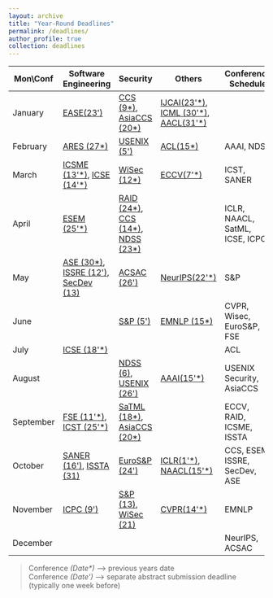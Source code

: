```yaml
---
layout: archive
title: "Year-Round Deadlines"
permalink: /deadlines/
author_profile: true
collection: deadlines
---
```


  Mon\Conf          | Software Engineering  |         Security        |       Others        |         Conference Schedule
--------------------|-----------------------|-------------------------|---------------------|---------------------------------
January             | [EASE(23\')](https://conf.researchr.org/track/ease-2026/ease-2026-research-papers)  | [CCS (9\*)](https://www.sigsac.org/ccs/CCS2025/call-for-papers/), [AsiaCCS (20\*)](https://asiaccs2025.hust.edu.vn/call-for-papers/)     | [IJCAI(23\'\*)](https://2025.ijcai.org/call-for-papers-main-track/), [ICML (30\'\*)](https://icml.cc/Conferences/2025/CallForPapers), [AACL(31\'\*)](https://sites.google.com/view/aacl-2024/call-for-papers) | 
February            | [ARES (27\*)](https://2025.ares-conference.eu/) | [USENIX (5\')](https://www.usenix.org/conference/usenixsecurity26) | [ACL(15\*)](https://2025.aclweb.org/calls/main_conference_papers/) | AAAI, NDSS
March               | [ICSME (13\'\*)](https://conf.researchr.org/track/icsme-2025/icsme-2025-papers), [ICSE (14\'\*)](https://conf.researchr.org/track/icse-2026/icse-2026-research-track)  | [WiSec (12\*)](https://wisec2025.gmu.edu/call-for-papers/)  | [ECCV(7\'\*)](https://eccv.ecva.net/Conferences/2024/CallForPapers) | ICST, SANER
April               | [ESEM (25\'\*)](https://conf.researchr.org/track/esem-2025/esem-2025-technical-track)       | [RAID (24\*)](https://raid2025.github.io/call.html), [CCS (14\*)](https://www.sigsac.org/ccs/CCS2025/call-for-papers/), [NDSS (23\*)](https://www.ndss-symposium.org/ndss2026/submissions/call-for-papers/) |  | ICLR, NAACL, SatML, ICSE, ICPC
May                 | [ASE (30\*)](https://conf.researchr.org/track/ase-2025/ase-2025-papers), [ISSRE (12\')](https://issre.github.io/2025/calls_cfp-research.html), [SecDev (13)](https://secdev.ieee.org/2025/cfp/) |  [ACSAC (26\')](https://www.acsac.org/2023/submissions/papers/) | [NeurIPS(22\'\*)](https://neurips.cc/Conferences/2024/CallForPapers) | S&P
June                |     | [S&P (5\')](https://sp2026.ieee-security.org/cfpapers.html) | [EMNLP (15\*)](https://2024.emnlp.org/calls/main_conference_papers/#paper-submission-details) | CVPR, Wisec, EuroS&P, FSE
July                |  [ICSE (18\'\*)](https://conf.researchr.org/track/icse-2026/icse-2026-research-track) | | | ACL
August              |  |  [NDSS (6)](https://www.ndss-symposium.org/ndss2026/submissions/call-for-papers/), [USENIX (26\')](https://www.usenix.org/conference/usenixsecurity26) | [AAAI(15\'\*)](https://aaai.org/conference/aaai/aaai-25/) | USENIX Security, AsiaCCS
September           | [FSE (11\'\*)](https://conf.researchr.org/track/fse-2026/fse-2026-research-papers),  [ICST (25\'\*)](https://conf.researchr.org/track/icst-2025/icst-2025-papers#Call-for-Papers)     | [SaTML (18\*)](https://satml.org/participate-cfp/), [AsiaCCS (20\*)](https://asiaccs2025.hust.edu.vn/call-for-papers/) |    | ECCV, RAID, ICSME, ISSTA
October             | [SANER (16\')](https://conf.researchr.org/track/saner-2026/saner-2026-papers), [ISSTA (31)](https://conf.researchr.org/track/issta-2025/issta-2025-papers#Call-for-Papers)                | [EuroS&P (24\')](https://eurosp2025.ieee-security.org/cfp.html) | [ICLR(1\'\*)](https://iclr.cc/Conferences/2025/CallForPapers), [NAACL(15\'\*)](https://2025.naacl.org/calls/papers/#important-dates-for-naacl-2025) | CCS, ESEM, ISSRE, SecDev, ASE
November            | [ICPC (9\')](https://conf.researchr.org/track/icpc-2025/icpc-2025-research)          | [S&P (13)](https://sp2026.ieee-security.org/cfpapers.html), [WiSec (21)](https://wisec2025.gmu.edu/call-for-papers/) | [CVPR(14\'\*)](https://cvpr.thecvf.com/Conferences/2025/CallForPapers) | EMNLP
December            |  |  |  | NeurIPS, ACSAC



> Conference *(Date\*)*  ⟶  previous years date\
> Conference *(Date\')*  ⟶  separate abstract submission deadline (typically one week before) 
